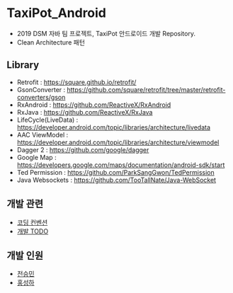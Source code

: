 # TaxiPot_Android
+ 2019 DSM 자바 팀 프로젝트, TaxiPot 안드로이드 개발 Repository.
+ Clean Architecture 패턴 

## Library

+ Retrofit : https://square.github.io/retrofit/
+ GsonConverter : https://github.com/square/retrofit/tree/master/retrofit-converters/gson
+ RxAndroid : https://github.com/ReactiveX/RxAndroid
+ RxJava : https://github.com/ReactiveX/RxJava
+ LifeCycle(LiveData) : https://developer.android.com/topic/libraries/architecture/livedata
+ AAC ViewModel : https://developer.android.com/topic/libraries/architecture/viewmodel
+ Dagger 2 : https://github.com/google/dagger
+ Google Map : https://developers.google.com/maps/documentation/android-sdk/start
+ Ted Permission : https://github.com/ParkSangGwon/TedPermission
+ Java Websockets : https://github.com/TooTallNate/Java-WebSocket

## 개발 관련
+ [코딩 컨벤션](https://www.notion.so/taxipotandroid/Coding-Convenction-789092b693c14b8484163d4e5f2d8ef5)
+ [개발 TODO](https://www.notion.so/taxipotandroid/2e42606178b5464dafe8d7808b740708?v=eaea82c76b5740f1b9e948761e5aad2f)

## 개발 인원
+ [전승민](https://github.com/nwar-Jeon)
+ [홍성하](https://github.com/KRMKGOLD)
